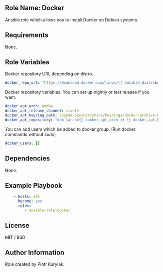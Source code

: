 ## Role Name: Docker

Ansible role which allows you to install Docker on Debian systems.

## Requirements

None.

## Role Variables

Docker repository URL depending on distro. 
````yaml
docker_repo_url: "https://download.docker.com/linux/{{ ansible_distribution | lower }}"
````

Docker repository variables. You can set up nightly or test release if you want.
````yaml
docker_apt_arch: amd64
docker_apt_release_channel: stable
docker_apt_keyring_path: signed-by=/usr/share/keyrings/docker-archive-keyring.gpg
docker_apt_repository: "deb [arch={{ docker_apt_arch }} {{ docker_apt_keyring_path }}] {{ docker_repo_url }} {{ ansible_distribution_release }} {{ docker_apt_release_channel }}"
````

You can add users which be added to docker group. (Run docker commands without sudo)
````yaml
docker_users: []
````

## Dependencies

None.

## Example Playbook

````yaml
    - hosts: all
      become: yes
      roles:
         - ansible-role-docker
````

## License

MIT / BSD

## Author Information

Role created by Piotr Kurylak.
